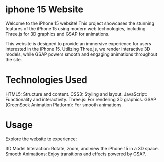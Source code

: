 # iphone 15 Website


Welcome to the iPhone 15 website! This project showcases the stunning features of the iPhone 15 using modern web technologies, including Three.js for 3D graphics and GSAP for animations.


This website is designed to provide an immersive experience for users interested in the iPhone 15. Utilizing Three.js, we render interactive 3D models, while GSAP powers smooth and engaging animations throughout the site.

# Technologies Used
HTML5: Structure and content.
CSS3: Styling and layout.
JavaScript: Functionality and interactivity.
Three.js: For rendering 3D graphics.
GSAP (GreenSock Animation Platform): For smooth animations.

# Usage
Explore the website to experience:

3D Model Interaction: Rotate, zoom, and view the iPhone 15 in a 3D space.
Smooth Animations: Enjoy transitions and effects powered by GSAP.
